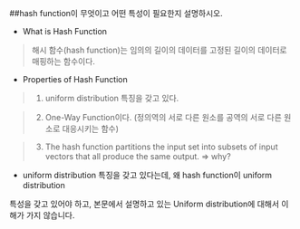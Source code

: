 ##hash function이 무엇이고 어떤 특성이 필요한지 설명하시오.



* What is Hash Function

> 해시 함수(hash function)는 임의의 길이의 데이터를 고정된 길이의 데이터로 매핑하는 함수이다.



* Properties of Hash Function

> 1. uniform distribution 특징을 갖고 있다.

> 2. One-Way Function이다. (정의역의 서로 다른 원소를 공역의 서로 다른 원소로 대응시키는 함수)

> 3. The hash function partitions the input set into subsets of input vectors that all produce the same output. => why?


* uniform distribution 특징을 갖고 있다는데, 왜 hash function이 uniform distribution

특성을 갖고 있어야 하고, 본문에서 설명하고 있는 Uniform distribution에 대해서 이해가 가지 않습니다.


